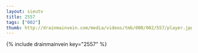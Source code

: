 ```yaml
--- 
layout: sieutv
title: 2557
tags: ["002"]
thumb: http://drainmainvein.com/media/videos/tmb/000/002/557/player.jpg
---
```

{% include drainmainvein key="2557" %} 
